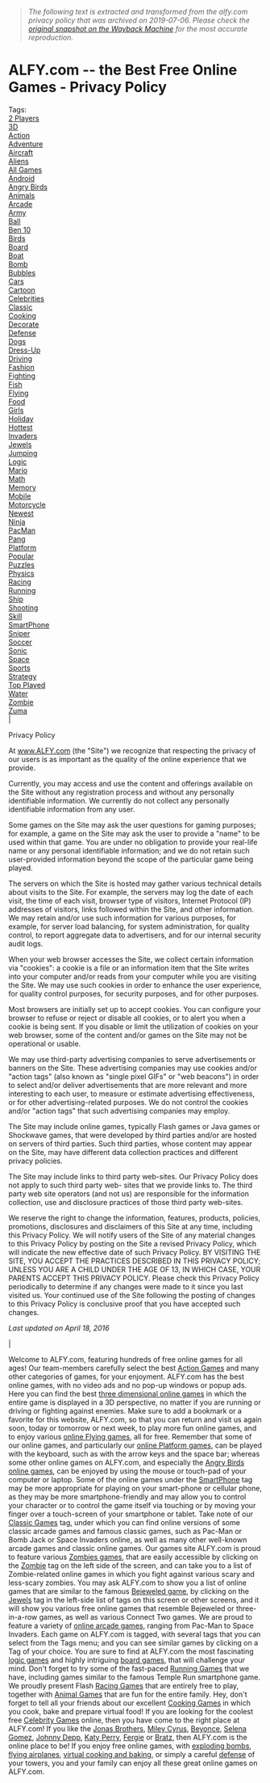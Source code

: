 > *The following text is extracted and transformed from the alfy.com privacy policy that was archived on 2019-07-06. Please check the [original snapshot on the Wayback Machine](https://web.archive.org/web/20190706190044id_/http%3A//www.alfy.com%3Fname%3Dmost-popular-free-online-games%26about%3D2) for the most accurate reproduction.*

# ALFY.com -- the Best Free Online Games - Privacy Policy

Tags:  
[2 Players](https://web.archive.org/?name=free-online-2%20Players-games&tag=2%20Players)  
[3D](https://web.archive.org/?name=free-online-3D-games&tag=3D)  
[Action](https://web.archive.org/?name=free-online-Action-games&tag=Action)  
[Adventure](https://web.archive.org/?name=free-online-Adventure-games&tag=Adventure)  
[Aircraft](https://web.archive.org/?name=free-online-Aircraft-games&tag=Aircraft)  
[Aliens](https://web.archive.org/?name=free-online-Aliens-games&tag=Aliens)  
[All Games](https://web.archive.org/?name=free-online-All%20Games-games&tag=All%20Games)  
[Android](https://web.archive.org/?name=free-online-Android-games&tag=Android)  
[Angry Birds](https://web.archive.org/?name=free-online-Angry%20Birds-games&tag=Angry%20Birds)  
[Animals](https://web.archive.org/?name=free-online-Animals-games&tag=Animals)  
[Arcade](https://web.archive.org/?name=free-online-Arcade-games&tag=Arcade)  
[Army](https://web.archive.org/?name=free-online-Army-games&tag=Army)  
[Ball](https://web.archive.org/?name=free-online-Ball-games&tag=Ball)  
[Ben 10](https://web.archive.org/?name=free-online-Ben%2010-games&tag=Ben%2010)  
[Birds](https://web.archive.org/?name=free-online-Birds-games&tag=Birds)  
[Board](https://web.archive.org/?name=free-online-Board-games&tag=Board)  
[Boat](https://web.archive.org/?name=free-online-Boat-games&tag=Boat)  
[Bomb](https://web.archive.org/?name=free-online-Bomb-games&tag=Bomb)  
[Bubbles](https://web.archive.org/?name=free-online-Bubbles-games&tag=Bubbles)  
[Cars](https://web.archive.org/?name=free-online-Cars-games&tag=Cars)  
[Cartoon](https://web.archive.org/?name=free-online-Cartoon-games&tag=Cartoon)  
[Celebrities](https://web.archive.org/?name=free-online-Celebrities-games&tag=Celebrities)  
[Classic](https://web.archive.org/?name=free-online-Classic-games&tag=Classic)  
[Cooking](https://web.archive.org/?name=free-online-Cooking-games&tag=Cooking)  
[Decorate](https://web.archive.org/?name=free-online-Decorate-games&tag=Decorate)  
[Defense](https://web.archive.org/?name=free-online-Defense-games&tag=Defense)  
[Dogs](https://web.archive.org/?name=free-online-Dogs-games&tag=Dogs)  
[Dress-Up](https://web.archive.org/?name=free-online-Dress-Up-games&tag=Dress-Up)  
[Driving](https://web.archive.org/?name=free-online-Driving-games&tag=Driving)  
[Fashion](https://web.archive.org/?name=free-online-Fashion-games&tag=Fashion)  
[Fighting](https://web.archive.org/?name=free-online-Fighting-games&tag=Fighting)  
[Fish](https://web.archive.org/?name=free-online-Fish-games&tag=Fish)  
[Flying](https://web.archive.org/?name=free-online-Flying-games&tag=Flying)  
[Food](https://web.archive.org/?name=free-online-Food-games&tag=Food)  
[Girls](https://web.archive.org/?name=free-online-Girls-games&tag=Girls)  
[Holiday](https://web.archive.org/?name=free-online-Holiday-games&tag=Holiday)  
[Hottest](https://web.archive.org/?name=free-online-Hottest-games&tag=Hottest)  
[Invaders](https://web.archive.org/?name=free-online-Invaders-games&tag=Invaders)  
[Jewels](https://web.archive.org/?name=free-online-Jewels-games&tag=Jewels)  
[Jumping](https://web.archive.org/?name=free-online-Jumping-games&tag=Jumping)  
[Logic](https://web.archive.org/?name=free-online-Logic-games&tag=Logic)  
[Mario](https://web.archive.org/?name=free-online-Mario-games&tag=Mario)  
[Math](https://web.archive.org/?name=free-online-Math-games&tag=Math)  
[Memory](https://web.archive.org/?name=free-online-Memory-games&tag=Memory)  
[Mobile](https://web.archive.org/?name=free-online-Mobile-games&tag=Mobile)  
[Motorcycle](https://web.archive.org/?name=free-online-Motorcycle-games&tag=Motorcycle)  
[Newest](https://web.archive.org/?name=free-online-Newest-games&tag=Newest)  
[Ninja](https://web.archive.org/?name=free-online-Ninja-games&tag=Ninja)  
[PacMan](https://web.archive.org/?name=free-online-PacMan-games&tag=PacMan)  
[Pang](https://web.archive.org/?name=free-online-Pang-games&tag=Pang)  
[Platform](https://web.archive.org/?name=free-online-Platform-games&tag=Platform)  
[Popular](https://web.archive.org/?name=free-online-Popular-games&tag=Popular)  
[Puzzles](https://web.archive.org/?name=free-online-Puzzles-games&tag=Puzzles)  
[Physics](https://web.archive.org/?name=free-online-Physics-games&tag=Physics)  
[Racing](https://web.archive.org/?name=free-online-Racing-games&tag=Racing)  
[Running](https://web.archive.org/?name=free-online-Running-games&tag=Running)  
[Ship](https://web.archive.org/?name=free-online-Ship-games&tag=Ship)  
[Shooting](https://web.archive.org/?name=free-online-Shooting-games&tag=Shooting)  
[Skill](https://web.archive.org/?name=free-online-Skill-games&tag=Skill)  
[SmartPhone](https://web.archive.org/?name=free-online-SmartPhone-games&tag=SmartPhone)  
[Sniper](https://web.archive.org/?name=free-online-Sniper-games&tag=Sniper)  
[Soccer](https://web.archive.org/?name=free-online-Soccer-games&tag=Soccer)  
[Sonic](https://web.archive.org/?name=free-online-Sonic-games&tag=Sonic)  
[Space](https://web.archive.org/?name=free-online-Space-games&tag=Space)  
[Sports](https://web.archive.org/?name=free-online-Sports-games&tag=Sports)  
[Strategy](https://web.archive.org/?name=free-online-Strategy-games&tag=Strategy)  
[Top Played](https://web.archive.org/?name=free-online-Top%20Played-games&tag=Top%20Played)  
[Water](https://web.archive.org/?name=free-online-Water-games&tag=Water)  
[Zombie](https://web.archive.org/?name=free-online-Zombie-games&tag=Zombie)  
[Zuma](https://web.archive.org/?name=free-online-Zuma-games&tag=Zuma)  
| 

Privacy Policy

At www.ALFY.com (the "Site") we recognize that respecting the privacy of our users is as important as the quality of the online experience that we provide.

Currently, you may access and use the content and offerings available on the Site without any registration process and without any personally identifiable information. We currently do not collect any personally identifiable information from any user.

Some games on the Site may ask the user questions for gaming purposes; for example, a game on the Site may ask the user to provide a "name" to be used within that game. You are under no obligation to provide your real-life name or any personal identifiable information; and we do not retain such user-provided information beyond the scope of the particular game being played.

The servers on which the Site is hosted may gather various technical details about visits to the Site. For example, the servers may log the date of each visit, the time of each visit, browser type of visitors, Internet Protocol (IP) addresses of visitors, links followed within the Site, and other information. We may retain and/or use such information for various purposes, for example, for server load balancing, for system administration, for quality control, to report aggregate data to advertisers, and for our internal security audit logs.

When your web browser accesses the Site, we collect certain information via "cookies": a cookie is a file or an information item that the Site writes into your computer and/or reads from your computer while you are visiting the Site. We may use such cookies in order to enhance the user experience, for quality control purposes, for security purposes, and for other purposes.

Most browsers are initially set up to accept cookies. You can configure your browser to refuse or reject or disable all cookies, or to alert you when a cookie is being sent. If you disable or limit the utilization of cookies on your web browser, some of the content and/or games on the Site may not be operational or usable.

We may use third-party advertising companies to serve advertisements or banners on the Site. These advertising companies may use cookies and/or "action tags" (also known as "single pixel GIFs" or "web beacons") in order to select and/or deliver advertisements that are more relevant and more interesting to each user, to measure or estimate advertising effectiveness, or for other advertising-related purposes. We do not control the cookies and/or "action tags" that such advertising companies may employ.

The Site may include online games, typically Flash games or Java games or Shockwave games, that were developed by third parties and/or are hosted on servers of third parties. Such third parties, whose content may appear on the Site, may have different data collection practices and different privacy policies.

The Site may include links to third party web-sites. Our Privacy Policy does not apply to such third party web- sites that we provide links to. The third party web site operators (and not us) are responsible for the information collection, use and disclosure practices of those third party web-sites.

We reserve the right to change the information, features, products, policies, promotions, disclosures and disclaimers of this Site at any time, including this Privacy Policy. We will notify users of the Site of any material changes to this Privacy Policy by posting on the Site a revised Privacy Policy, which will indicate the new effective date of such Privacy Policy. BY VISITING THE SITE, YOU ACCEPT THE PRACTICES DESCRIBED IN THIS PRIVACY POLICY; UNLESS YOU ARE A CHILD UNDER THE AGE OF 13, IN WHICH CASE, YOUR PARENTS ACCEPT THIS PRIVACY POLICY. Please check this Privacy Policy periodically to determine if any changes were made to it since you last visited us. Your continued use of the Site following the posting of changes to this Privacy Policy is conclusive proof that you have accepted such changes.

_Last updated on April 18, 2016_

|   
  
Welcome to ALFY.com, featuring hundreds of free online games for all ages! Our team-members carefully select the best [Action Games](https://web.archive.org/?name=free-Flash-Action-games&category=Action) and many other categories of games, for your enjoyment. ALFY.com has the best online games, with no video ads and no pop-up windows or popup ads. Here you can find the best [three dimensional online games](https://web.archive.org/?name=free-online-3D-games&tag=3D) in which the entire game is displayed in a 3D perspective, no matter if you are running or driving or fighting against enemies. Make sure to add a bookmark or a favorite for this website, ALFY.com, so that you can return and visit us again soon, today or tomorrow or next week, to play more fun online games, and to enjoy various [online Flying games](https://web.archive.org/?name=free-online-Flying-games&tag=Flying), all for free. Remember that some of our online games, and particularly our [online Platform games](https://web.archive.org/?name=free-online-Platform-games&tag=Platform), can be played with the keyboard, such as with the arrow keys and the space bar; whereas some other online games on ALFY.com, and especially the [Angry Birds online games](https://web.archive.org/?name=free-online-Angry-Birds-games&tag=Angry%20Birds), can be enjoyed by using the mouse or touch-pad of your computer or laptop. Some of the online games under the [SmartPhone](https://web.archive.org/?name=free-online-SmartPhone-games&tag=SmartPhone) tag may be more appropriate for playing on your smart-phone or cellular phone, as they may be more smartphone-friendly and may allow you to control your character or to control the game itself via touching or by moving your finger over a touch-screen of your smartphone or tablet. Take note of our [Classic Games](https://web.archive.org/?name=free-online-Classic-games&tag=Classic) tag, under which you can find online versions of some classic arcade games and famous classic games, such as Pac-Man or Bomb Jack or Space Invaders online, as well as many other well-known arcade games and classic online games. Our games site ALFY.com is proud to feature various [Zombies games](https://web.archive.org/?name=free-online-Zombie-games&tag=Zombie), that are easily accessible by clicking on the [Zombie](https://web.archive.org/?name=free-online-Zombie-games&tag=Zombie) tag on the left side of the screen, and can take you to a list of Zombie-related online games in which you fight against various scary and less-scary zombies. You may ask ALFY.com to show you a list of online games that are similar to the famous [Bejeweled game](https://web.archive.org/?name=free-online-Jewels-games&tag=Jewels), by clicking on the [Jewels](https://web.archive.org/?name=free-online-Jewels-games&tag=Jewels) tag in the left-side list of tags on this screen or other screens, and it will show you various free online games that resemble Bejeweled or three-in-a-row games, as well as various Connect Two games. We are proud to feature a variety of [online arcade games](https://web.archive.org/?name=free-online-Arcade-games&tag=Arcade), ranging from Pac-Man to Space Invaders. Each game on ALFY.com is tagged, with several tags that you can select from the Tags menu; and you can see similar games by clicking on a Tag of your choice. You are sure to find at ALFY.com the most fascinating [logic games](https://web.archive.org/?name=free-online-Logic-games&tag=Logic) and highly intriguing [board games](https://web.archive.org/?name=free-online-Board-games&tag=Board), that will challenge your mind. Don't forget to try some of the fast-paced [Running Games](https://web.archive.org/?name=free-online-Running-games&tag=Adventure) that we have, including games similar to the famous Temple Run smartphone game. We proudly present Flash [Racing Games](https://web.archive.org/?name=free-online-Racing-games&tag=Racing) that are entirely free to play, together with [Animal Games](https://web.archive.org/?name=free-online-Animal-games&tag=Animals) that are fun for the entire family. Hey, don't forget to tell all your friends about our excellent [Cooking Games](https://web.archive.org/?name=free-online-Cooking-games&tag=Cooking) in which you cook, bake and prepare virtual food! If you are looking for the coolest free [Celebrity Games](https://web.archive.org/?name=free-online-Celebrities-games&tag=Celebrities) online, then you have come to the right place at ALFY.com! If you like the [Jonas Brothers](https://web.archive.org/play_game.php?name=Jonas-Brothers-Dressup-Flash-game&cat=cool-Dress-Up-games&gameID=57), [Miley Cyrus](https://web.archive.org/play_game.php?name=Miley-Cyrus-Dressup-Flash-game&cat=cool-Dress-Up-games&gameID=58), [Beyonce](https://web.archive.org/play_game.php?name=Beyonce-Dressup-Flash-game&cat=cool-Dress-Up-games&gameID=99), [Selena Gomez](https://web.archive.org/play_game.php?name=Selena-Gomez-Dressup-Flash-game&cat=cool-Dress-Up-games&gameID=108), [Johnny Depp](https://web.archive.org/play_game.php?name=Johnny-Depp-Dressup-Flash-game&cat=cool-Dress-Up-games&gameID=110), [Katy Perry](https://web.archive.org/play_game.php?name=Katy-Perry-Dressup-Flash-game&cat=cool-Dress-Up-games&gameID=113), [Fergie](https://web.archive.org/play_game.php?name=Fergie-Dressup-Flash-game&cat=cool-Dress-Up-games&gameID=118) or [Bratz](https://web.archive.org/play_game.php?name=Bratz-Style-Flash-game&cat=cool-Dress-Up-games&gameID=143), then ALFY.com is the online place to be! If you enjoy free online games, with [exploding bombs](https://web.archive.org/?name=free-online-Bomb-games&tag=Bomb), [flying airplanes](https://web.archive.org/?name=free-online-Flying-games&tag=Flying), [virtual cooking and baking](https://web.archive.org/?name=free-Flash-Cooking-games&category=Cooking), or simply a careful [defense](https://web.archive.org/?name=free-online-Defense-games&tag=Defense) of your towers, you and your family can enjoy all these great online games on ALFY.com. 
